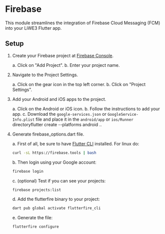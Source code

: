 # Firebase

This module streamlines the integration of Firebase Cloud Messaging (FCM) into your LiWE3 Flutter app.

## Setup

1. Create your Firebase project at [Firebase Console](https://console.firebase.google.com/).

   a. Click on "Add Project".
   b. Enter your project name.

2. Navigate to the Project Settings.

   a. Click on the gear icon in the top left corner.
   b. Click on "Project Settings".

3. Add your Android and iOS apps to the project.

   a. Click on the Android or iOS icon.
   b. Follow the instructions to add your app.
   c. Download the `google-services.json` or `GoogleService-Info.plist` file and place it in the `android/app` or `ios/Runner` directoryflutter create --platforms android ..

4. Generate firebase_options.dart file.

   a. First of all, be sure to have [Flutter CLI](https://firebase.google.com/docs/cli) installed.
   For linux do:

   ```bash
   curl -sL https://firebase.tools | bash
   ```

   b. Then login using your Google account:

   ```bash
   firebase login
   ```

   c. (optional) Test if you can see your projects:

   ```bash
   firebase projects:list
   ```

   d. Add the flutterfire binary to your project:

   ```bash
   dart pub global activate flutterfire_cli
   ```

   e. Generate the file:

   ```bash
   flutterfire configure
   ```

